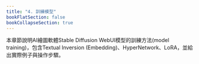 ```yaml
---
title: "4. 訓練模型"
bookFlatSection: false
bookCollapseSection: true
---
```


本章節說明AI繪圖軟體Stable Diffusion WebUI模型的訓練方法(model training)，包含Textual Inversion (Embedding)、HyperNetwork、LoRA，並給出實際例子與操作步驟。

